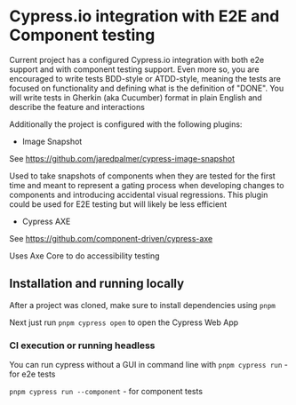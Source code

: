 # Cypress.io integration with E2E and Component testing

Current project has a configured Cypress.io integration with both e2e support and with component testing support. Even more so, you are encouraged to write tests BDD-style or ATDD-style, meaning the tests are focused on functionality and defining what is the definition of "DONE". You will write tests in Gherkin (aka Cucumber) format in plain English and describe the feature and interactions

Additionally the project is configured with the following plugins:

- Image Snapshot

See https://github.com/jaredpalmer/cypress-image-snapshot

Used to take snapshots of components when they are tested for the first time and meant to represent a gating process when developing changes to components and introducing accidental visual regressions. This plugin could be used for E2E testing but will likely be less efficient

- Cypress AXE

See https://github.com/component-driven/cypress-axe

Uses Axe Core to do accessibility testing

## Installation and running locally

After a project was cloned, make sure to install dependencies using `pnpm`

Next just run `pnpm cypress open` to open the Cypress Web App

### CI execution or running headless

You can run cypress without a GUI in command line with
`pnpm cypress run` - for e2e tests

`pnpm cypress run --component` - for component tests
